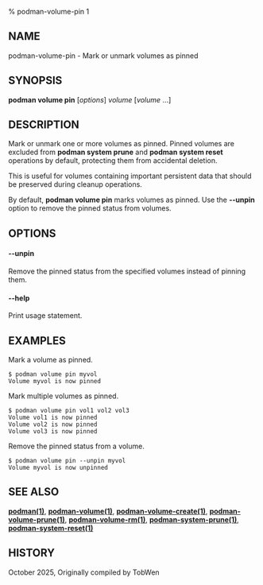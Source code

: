 % podman-volume-pin 1

## NAME
podman\-volume\-pin - Mark or unmark volumes as pinned

## SYNOPSIS
**podman volume pin** [*options*] *volume* [*volume* ...]

## DESCRIPTION

Mark or unmark one or more volumes as pinned. Pinned volumes are excluded from **podman system prune** and **podman system reset** operations by default, protecting them from accidental deletion.

This is useful for volumes containing important persistent data that should be preserved during cleanup operations.

By default, **podman volume pin** marks volumes as pinned. Use the **--unpin** option to remove the pinned status from volumes.

## OPTIONS

#### **--unpin**

Remove the pinned status from the specified volumes instead of pinning them.

#### **--help**

Print usage statement.

## EXAMPLES

Mark a volume as pinned.
```
$ podman volume pin myvol
Volume myvol is now pinned
```

Mark multiple volumes as pinned.
```
$ podman volume pin vol1 vol2 vol3
Volume vol1 is now pinned
Volume vol2 is now pinned
Volume vol3 is now pinned
```

Remove the pinned status from a volume.
```
$ podman volume pin --unpin myvol
Volume myvol is now unpinned
```

## SEE ALSO
**[podman(1)](podman.1.md)**, **[podman-volume(1)](podman-volume.1.md)**, **[podman-volume-create(1)](podman-volume-create.1.md)**, **[podman-volume-prune(1)](podman-volume-prune.1.md)**, **[podman-volume-rm(1)](podman-volume-rm.1.md)**, **[podman-system-prune(1)](podman-system-prune.1.md)**, **[podman-system-reset(1)](podman-system-reset.1.md)**

## HISTORY
October 2025, Originally compiled by TobWen
